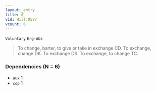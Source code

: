 ```yaml
---
layout: entry
title: རྗེ་
vid: Hill:0587
vcount: 6
---
```

`Voluntary` `Erg-Abs`
> To change, barter, to give or take in exchange CD\.
 To exchange, change DK\.
 To exchange DS\.
 To exchange, to change TC\.

### Dependencies (N = 6)
* `aux` 1
* `cop` 1
